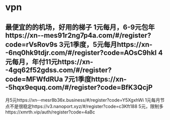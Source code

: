 # vpn
最便宜的的机场，好用的梯子
1元每月，6-9元包年https://xn--mes91r2ng7p4a.com/#/register?code=rVsRov9s
3元1季度，5元每月https://xn--6nq0hk9tdjr.com/#/register?code=AOsC9hkI
4元每月，年付11元https://xn--4gq62f52gdss.com/#/register?code=MFWfdRUa
7元1季度https://xn--5hqx9equq.com/#/register?code=BfK3QcjP
---------------------------------------------------------------------------
月5元https://xn--mesr8b36x.business/#/register?code=Y5XgxhWi
1元每月节点不是很稳定https://v3.nanoport.xyz/#/register?code=c3Kft188
5元，限制多https://xmrth.vip/auth/register?code=4aBc
